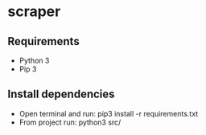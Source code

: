 # scraper

## Requirements

- Python 3
- Pip 3

## Install dependencies

- Open terminal and run: pip3 install -r requirements.txt
- From project run: python3 src/